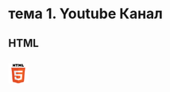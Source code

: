 # тема 1. Youtube Канал
<h2 color="yellow">HTML<h2> <img src="https://raw.githubusercontent.com/devicons/devicon/master/icons/html5/html5-original-wordmark.svg" alt="html5" width="40" height="40"/>

